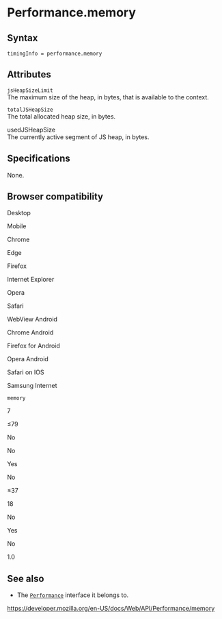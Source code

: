 Performance.memory
==================

Syntax
------

    timingInfo = performance.memory

Attributes
----------

`jsHeapSizeLimit`  
The maximum size of the heap, in bytes, that is available to the context.

`totalJSHeapSize`  
The total allocated heap size, in bytes.

usedJSHeapSize  
The currently active segment of JS heap, in bytes.

Specifications
--------------

None.

Browser compatibility
---------------------

Desktop

Mobile

Chrome

Edge

Firefox

Internet Explorer

Opera

Safari

WebView Android

Chrome Android

Firefox for Android

Opera Android

Safari on IOS

Samsung Internet

`memory`

7

≤79

No

No

Yes

No

≤37

18

No

Yes

No

1.0

See also
--------

-   The [`Performance`](../performance) interface it belongs to.

<a href="https://developer.mozilla.org/en-US/docs/Web/API/Performance/memory" class="_attribution-link">https://developer.mozilla.org/en-US/docs/Web/API/Performance/memory</a>
